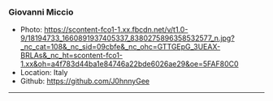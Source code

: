 ### Giovanni Miccio
- Photo: https://scontent-fco1-1.xx.fbcdn.net/v/t1.0-9/18194733_1660891937405337_8380275896358532577_n.jpg?_nc_cat=108&_nc_sid=09cbfe&_nc_ohc=GTTGEpG_3UEAX-BRLAs&_nc_ht=scontent-fco1-1.xx&oh=a4f783d44ba1e84746a22bde6026ae29&oe=5FAF80C0
- Location: Italy
- Github: https://github.com/J0hnnyGee
***
